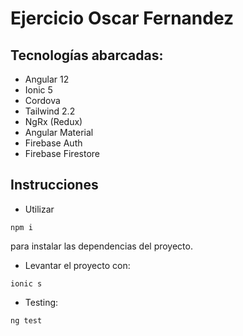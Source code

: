 # Ejercicio Oscar Fernandez

## Tecnologías abarcadas:

- Angular 12
- Ionic 5
- Cordova
- Tailwind 2.2
- NgRx (Redux)
- Angular Material
- Firebase Auth
- Firebase Firestore

## Instrucciones
- Utilizar 
```
npm i
```
para instalar las dependencias del proyecto.

- Levantar el proyecto con:
```
ionic s
```

- Testing: 
```
ng test
```

